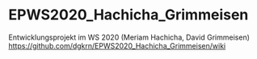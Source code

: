 # EPWS2020_Hachicha_Grimmeisen
Entwicklungsprojekt im WS 2020 (Meriam Hachicha, David Grimmeisen)                            
https://github.com/dgkrn/EPWS2020_Hachicha_Grimmeisen/wiki


